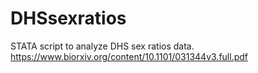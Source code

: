 # DHSsexratios
STATA script to analyze DHS sex ratios data. https://www.biorxiv.org/content/10.1101/031344v3.full.pdf
